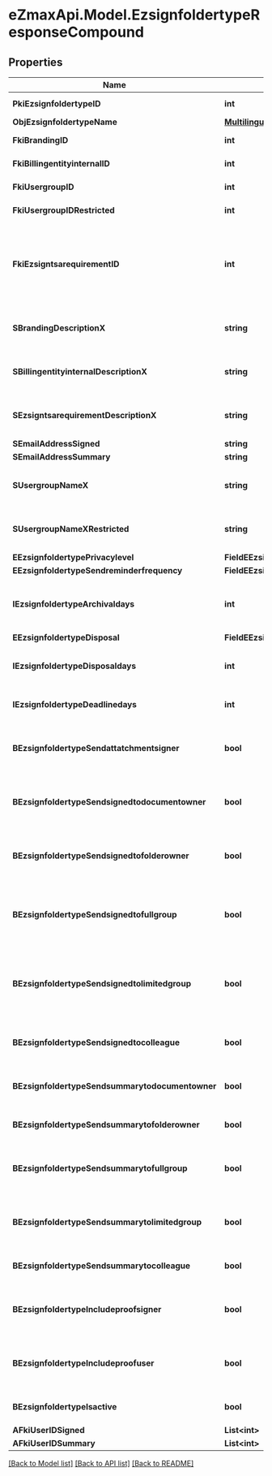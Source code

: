 
# eZmaxApi.Model.EzsignfoldertypeResponseCompound

## Properties

Name | Type | Description | Notes
------------ | ------------- | ------------- | -------------
**PkiEzsignfoldertypeID** | **int** | The unique ID of the Ezsignfoldertype. | 
**ObjEzsignfoldertypeName** | [**MultilingualEzsignfoldertypeName**](MultilingualEzsignfoldertypeName.md) |  | 
**FkiBrandingID** | **int** | The unique ID of the Branding | 
**FkiBillingentityinternalID** | **int** | The unique ID of the Billingentityinternal. | [optional] 
**FkiUsergroupID** | **int** | The unique ID of the Usergroup | [optional] 
**FkiUsergroupIDRestricted** | **int** | The unique ID of the Usergroup | [optional] 
**FkiEzsigntsarequirementID** | **int** | The unique ID of the Ezsigntsarequirement.  Determine if a Time Stamping Authority should add a timestamp on each of the signature. Valid values:  |Value|Description| |-|-| |1|No. TSA Timestamping will requested. This will make all signatures a lot faster since no round-trip to the TSA server will be required. Timestamping will be made using eZsign server&#39;s time.| |2|Best effort. Timestamping from a Time Stamping Authority will be requested but is not mandatory. In the very improbable case it cannot be completed, the timestamping will be made using eZsign server&#39;s time. **Additional fee applies**| |3|Mandatory. Timestamping from a Time Stamping Authority will be requested and is mandatory. In the very improbable case it cannot be completed, the signature will fail and the user will be asked to retry. **Additional fee applies**| | [optional] 
**SBrandingDescriptionX** | **string** | The Description of the Branding in the language of the requester | 
**SBillingentityinternalDescriptionX** | **string** | The description of the Billingentityinternal in the language of the requester | [optional] 
**SEzsigntsarequirementDescriptionX** | **string** | The description of the Ezsigntsarequirement in the language of the requester | [optional] 
**SEmailAddressSigned** | **string** | The email address. | [optional] 
**SEmailAddressSummary** | **string** | The email address. | [optional] 
**SUsergroupNameX** | **string** | The Name of the Usergroup in the language of the requester | [optional] 
**SUsergroupNameXRestricted** | **string** | The Name of the Usergroup in the language of the requester | [optional] 
**EEzsignfoldertypePrivacylevel** | **FieldEEzsignfoldertypePrivacylevel** |  | 
**EEzsignfoldertypeSendreminderfrequency** | **FieldEEzsignfoldertypeSendreminderfrequency** |  | [optional] 
**IEzsignfoldertypeArchivaldays** | **int** | The number of days before the archival of Ezsignfolders created using this Ezsignfoldertype | 
**EEzsignfoldertypeDisposal** | **FieldEEzsignfoldertypeDisposal** |  | 
**IEzsignfoldertypeDisposaldays** | **int** | The number of days after the archival before the disposal of the Ezsignfolder | [optional] 
**IEzsignfoldertypeDeadlinedays** | **int** | The number of days to get all Ezsignsignatures | 
**BEzsignfoldertypeSendattatchmentsigner** | **bool** | Whether we send the Ezsigndocument and the proof as attachment in the email | 
**BEzsignfoldertypeSendsignedtodocumentowner** | **bool** | Whether we send the signed Ezsigndocument to the Ezsigndocument&#39;s owner | 
**BEzsignfoldertypeSendsignedtofolderowner** | **bool** | Whether we send the signed Ezsigndocument to the Ezsignfolder&#39;s owner | 
**BEzsignfoldertypeSendsignedtofullgroup** | **bool** | Whether we send the signed Ezsigndocument to the Usergroup that has acces to all Ezsignfolders | [optional] 
**BEzsignfoldertypeSendsignedtolimitedgroup** | **bool** | Whether we send the signed Ezsigndocument to the Usergroup that has acces to only their own Ezsignfolders | [optional] 
**BEzsignfoldertypeSendsignedtocolleague** | **bool** | Whether we send the signed Ezsigndocument to the colleagues | 
**BEzsignfoldertypeSendsummarytodocumentowner** | **bool** | Whether we send the summary to the Ezsigndocument&#39;s owner | 
**BEzsignfoldertypeSendsummarytofolderowner** | **bool** | Whether we send the summary to the Ezsignfolder&#39;s owner | 
**BEzsignfoldertypeSendsummarytofullgroup** | **bool** | Whether we send the summary to the Usergroup that has acces to all Ezsignfolders | [optional] 
**BEzsignfoldertypeSendsummarytolimitedgroup** | **bool** | Whether we send the summary to the Usergroup that has acces to only their own Ezsignfolders | [optional] 
**BEzsignfoldertypeSendsummarytocolleague** | **bool** | Whether we send the summary to the colleagues | 
**BEzsignfoldertypeIncludeproofsigner** | **bool** | Whether we include the proof with the signed Ezsigndocument for Ezsignsigners | 
**BEzsignfoldertypeIncludeproofuser** | **bool** | Whether we include the proof with the signed Ezsigndocument for users | 
**BEzsignfoldertypeIsactive** | **bool** | Whether the Ezsignfoldertype is active or not | 
**AFkiUserIDSigned** | **List&lt;int&gt;** |  | [optional] 
**AFkiUserIDSummary** | **List&lt;int&gt;** |  | [optional] 

[[Back to Model list]](../README.md#documentation-for-models)
[[Back to API list]](../README.md#documentation-for-api-endpoints)
[[Back to README]](../README.md)

